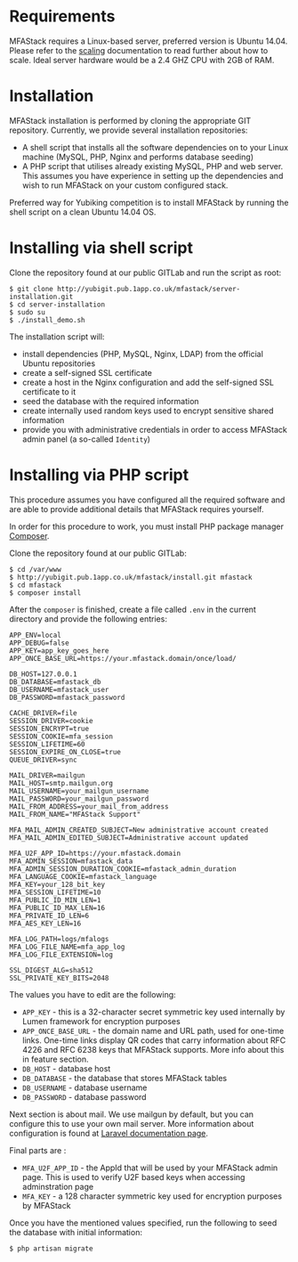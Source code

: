 # Requirements

MFAStack requires a Linux-based server, preferred version is Ubuntu 14.04. 
Please refer to the <a href="/scaling">scaling</a> documentation to read further about how to scale.
Ideal server hardware would be a 2.4 GHZ CPU with 2GB of RAM. 

# Installation

MFAStack installation is performed by cloning the appropriate GIT repository. Currently, we provide several installation repositories:

- A shell script that installs all the software dependencies on to your Linux machine (MySQL, PHP, Nginx and performs database seeding) 
- A PHP script that utilises already existing MySQL, PHP and web server. This assumes you have experience in setting up the dependencies and wish to run MFAStack on your custom configured stack.

Preferred way for Yubiking competition is to install MFAStack by running the shell script on a clean Ubuntu 14.04 OS.

# Installing via shell script

Clone the repository found at our public GITLab and run the script as root: 

```
$ git clone http://yubigit.pub.1app.co.uk/mfastack/server-installation.git
$ cd server-installation
$ sudo su
$ ./install_demo.sh
```

The installation script will:

- install dependencies (PHP, MySQL, Nginx, LDAP) from the official Ubuntu repositories
- create a self-signed SSL certificate
- create a host in the Nginx configuration and add the self-signed SSL certificate to it
- seed the database with the required information
- create internally used random keys used to encrypt sensitive shared information
- provide you with administrative credentials in order to access MFAStack admin panel (a so-called `Identity`)

# Installing via PHP script

This procedure assumes you have configured all the required software and are able to provide additional details that MFAStack requires yourself.

In order for this procedure to work, you must install PHP package manager [Composer](https://getcomposer.org/).

Clone the repository found at our public GITLab:

```
$ cd /var/www
$ http://yubigit.pub.1app.co.uk/mfastack/install.git mfastack
$ cd mfastack
$ composer install
```

After the `composer` is finished, create a file called `.env` in the current directory and provide the following entries: 

```
APP_ENV=local
APP_DEBUG=false
APP_KEY=app_key_goes_here
APP_ONCE_BASE_URL=https://your.mfastack.domain/once/load/

DB_HOST=127.0.0.1
DB_DATABASE=mfastack_db
DB_USERNAME=mfastack_user
DB_PASSWORD=mfastack_password

CACHE_DRIVER=file
SESSION_DRIVER=cookie
SESSION_ENCRYPT=true
SESSION_COOKIE=mfa_session
SESSION_LIFETIME=60
SESSION_EXPIRE_ON_CLOSE=true
QUEUE_DRIVER=sync

MAIL_DRIVER=mailgun
MAIL_HOST=smtp.mailgun.org
MAIL_USERNAME=your_mailgun_username
MAIL_PASSWORD=your_mailgun_password
MAIL_FROM_ADDRESS=your_mail_from_address
MAIL_FROM_NAME="MFAStack Support"

MFA_MAIL_ADMIN_CREATED_SUBJECT=New administrative account created
MFA_MAIL_ADMIN_EDITED_SUBJECT=Administrative account updated

MFA_U2F_APP_ID=https://your.mfastack.domain
MFA_ADMIN_SESSION=mfastack_data
MFA_ADMIN_SESSION_DURATION_COOKIE=mfastack_admin_duration
MFA_LANGUAGE_COOKIE=mfastack_language
MFA_KEY=your_128_bit_key
MFA_SESSION_LIFETIME=10
MFA_PUBLIC_ID_MIN_LEN=1
MFA_PUBLIC_ID_MAX_LEN=16
MFA_PRIVATE_ID_LEN=6
MFA_AES_KEY_LEN=16

MFA_LOG_PATH=logs/mfalogs
MFA_LOG_FILE_NAME=mfa_app_log
MFA_LOG_FILE_EXTENSION=log

SSL_DIGEST_ALG=sha512
SSL_PRIVATE_KEY_BITS=2048
```

The values you have to edit are the following: 

- `APP_KEY` - this is a 32-character secret symmetric key used internally by Lumen framework for encryption purposes 
- `APP_ONCE_BASE_URL` - the domain name and URL path, used for one-time links. One-time links display QR codes that carry information about RFC 4226 and RFC 6238 keys that MFAStack supports. More info about this in feature section.
- `DB_HOST` - database host
- `DB_DATABASE` - the database that stores MFAStack tables
- `DB_USERNAME` - database username
- `DB_PASSWORD` - database password

Next section is about mail. We use mailgun by default, but you can configure this to use your own mail server. More information about configuration is found at [Laravel documentation page](http://laravel.com/docs/5.1/mail).

Final parts are :
- `MFA_U2F_APP_ID` - the AppId that will be used by your MFAStack admin page. This is used to verify U2F based keys when accessing adminstration page
- `MFA_KEY` - a 128 character symmetric key used for encryption purposes by MFAStack


Once you have the mentioned values specified, run the following to seed the database with initial information:

```
$ php artisan migrate
```


